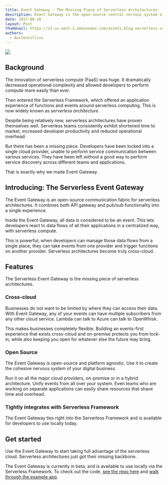 ```yaml
---
title: Event Gateway - The Missing Piece of Serverless Architectures
description: Event Gateway is the open-source central nervous system of your serverless architectures. React to any event, with any function, on any cloud.
date: 2017-08-18
layout: Post
thumbnail: https://s3-us-west-2.amazonaws.com/assets.blog.serverless.com/Event_gateway_blog_image.jpg
authors:
  - AustenCollins
---
```


<img src="https://s3-us-west-2.amazonaws.com/assets.blog.serverless.com/event_gateway_repo.png">

## Background

The innovation of serverless compute (FaaS) was huge. It dramatically decreased operational complexity and allowed developers to perform compute more easily than ever.

Then entered the Serverless Framework, which offered an application experience of functions and events around serverless computing. This is now widely known as *serverless architecture*.

Despite being relatively new, serverless architectures have proven themselves well. Serverless teams consistently exhibit shortened time to market, increased developer productivity and reduced operational overhead.

But there has been a missing piece. Developers have been locked into a single cloud provider, unable to perform service communication between various services. They have been left without a good way to perform service discovery across different teams and applications.

That is exactly why we made Event Gateway.

## Introducing: The Serverless Event Gateway

The Event Gateway is an open-source communication fabric for serverless architectures. It combines both API gateway and pub/sub functionality into a single experience.

Inside the Event Gateway, all data is considered to be an event. This lets developers react to data flows of all their applications in a centralized way, with serverless compute.

This is powerful; when developers can manage those data flows from a single place, they can take events from one provider and trigger functions on another provider. Serverless architectures become truly cross-cloud.

## Features

The Serverless Event Gateway is the missing piece of serverless architectures.

### Cross-cloud

Businesses do not want to be limited by where they can access their data. With Event Gateway, any of your events can have multiple subscribers from any other cloud service. Lambda can talk to Azure can talk to OpenWhisk.

This makes businesses completely flexible. Building an events-first experience that exists cross-cloud and on-premise protects you from lock-in, while also keeping you open for whatever else the future may bring.

### Open Source

The Event Gateway is open-source and platform agnostic. Use it to create the cohesive nervous system of your digital business.

Run it on all the major cloud providers, on-premise or in a hybrid architecture. Unify events from all over your system. Even teams who are working on separate applications can easily share resources that shave time and overhead.

### Tightly integrates with Serverless Framework

The Event Gateway ties right into the Serverless Framework and is available for developers to use locally today.

## Get started

Use the Event Gateway to start taking full advantage of the serverless cloud. Serverless architectures just got their missing backbone.

The Event Gateway is currently in beta, and is available to use locally via the Serverless Framework. To check out the code, [see the repo here](https://github.com/serverless/event-gateway) and [walk through the example app](https://github.com/serverless/event-gateway-example).
